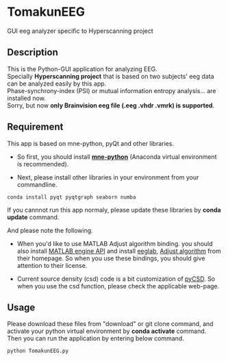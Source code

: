 # TomakunEEG
GUI eeg analyzer specific to Hyperscanning project
  
  
## Description  
This is the Python-GUI application for analyzing EEG.  
Specially **Hyperscanning project** that is based on two subjects' eeg data can be analyzed easily by this app.  
Phase-synchrony-index (PSI) or mutual information entropy analysis... are installed now.  
Sorry, but now **only Brainvision eeg file (.eeg .vhdr .vmrk) is supported**.
  
  
## Requirement
This app is based on mne-python, pyQt and other libraries.  
- So first, you should install **[mne-python](https://mne.tools/stable/install/index.html)** (Anaconda virtual environment is recommended).  
  
- Next, please install other libraries in your environment from your commandline.  
```
conda install pyqt pyqtgraph seaborn numba
```
  
If you cannnot run this app normaly, please update these libraries by **conda update** command.  
    
And please note the following.  
  
- When you'd like to use MATLAB Adjust algorithm binding. you should also install [MATLAB engine API](https://jp.mathworks.com/help/matlab/matlab_external/install-the-matlab-engine-for-python.html) and install [eeglab](https://sccn.ucsd.edu/eeglab/index.php),  [Adjust algorithm](https://www.nitrc.org/projects/adjust/) from their homepage. So when you use these bindings, you should give attention to their license.

- Current source density (csd) code is a bit customization of [pyCSD](https://github.com/nice-tools/pycsd). So when you use the csd function, please check the applicable web-page.  
  
  
## Usage  
Please download these files from "download" or git clone command, and activate your python virtual environment by **conda activate** command.  
Then you can run the application by entering below command.  
```
python TomakunEEG.py
```
